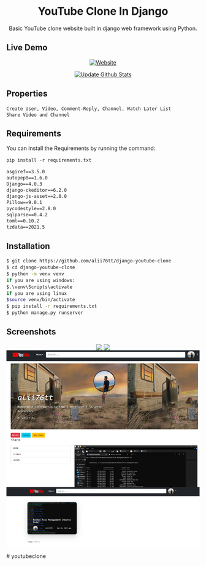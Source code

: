 <h1 align='center'>YouTube Clone In Django</h1>
<p align='center'>Basic YouTube clone website built in django web framework using Python.</p>

## Live Demo
<p align='center'><a target="_blank" href="https://youtubeclonee.pythonanywhere.com"><img alt="Website"src="https://www.pythonanywhere.com/static/anywhere/images/PA-logo.svg" style="width: 18em;"></a></p>

<p align="center">
    <a href="https://youtubeclonee.pythonanywhere.com">
        <img src="./images/1.gif"
            alt="Update Github Stats" title="django-yt-clone">
    </a>
</p>

## Properties

```
Create User, Video, Comment-Reply, Channel, Watch Later List
Share Video and Channel
```

## Requirements
You can install the Requirements by running the command:

```
pip install -r requirements.txt
```

```
asgiref==3.5.0
autopep8==1.6.0
Django==4.0.3
django-ckeditor==6.2.0
django-js-asset==2.0.0
Pillow==9.0.1
pycodestyle==2.8.0
sqlparse==0.4.2
toml==0.10.2
tzdata==2021.5
```

## Installation
```sh
$ git clone https://github.com/alii76tt/django-youtube-clone
$ cd django-youtube-clone
$ python -m venv venv
if you are using windows:
$.\venv\Scripts\activate
if you are using linux
$source venv/bin/activate
$ pip install -r requirements.txt
$ python manage.py runserver
```

## Screenshots
<p align='center'>
     <img align="center" src="./images/video.png">
    <img align="center" src="./images/profile.png">
    <img align="center" src="./images/channel.png">
    <img align="center" src="./images/home.png">    
</p>
#   y o u t u b e c l o n e 
 
 